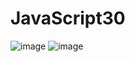 # JavaScript30

![image](https://github.com/GobackGobackk/JavaScript30/blob/main/gif/Document_-_Google_Chrome_2023-01-28_15-18-54_-_Trim_AdobeExpress.gif)
![image](https://github.com/GobackGobackk/JavaScript30/blob/main/gif/Flex_Panels_%F0%9F%92%AA_-_Google_Chrome_2023-01-28_15-07-55_-_Trim_AdobeExpress.gif)

